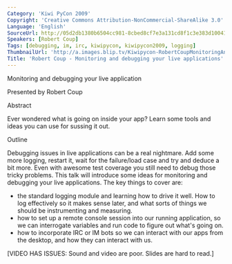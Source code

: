 ```yaml
---
Category: 'Kiwi PyCon 2009'
Copyright: 'Creative Commons Attribution-NonCommercial-ShareAlike 3.0'
Language: 'English'
SourceUrl: http://05d2db1380b6504cc981-8cbed8cf7e3a131cd8f1c3e383d10041.r93.cf2.rackcdn.com/kiwi-pycon-2009/108_robert-coup-monitoring-and-debugging-your-live-applications.flv
Speakers: [Robert Coup]
Tags: [debugging, im, irc, kiwipycon, kiwipycon2009, logging]
ThumbnailUrl: 'http://a.images.blip.tv/Kiwipycon-RobertCoupMonitoringAndDebuggingYourLiveApplications239-190.jpg'
Title: 'Robert Coup - Monitoring and debugging your live applications'
---
```

Monitoring and debugging your live application

Presented by Robert Coup

Abstract

Ever wondered what is going on inside your app? Learn some tools and ideas you
can use for sussing it out.

Outline

Debugging issues in live applications can be a real nightmare. Add some more
logging, restart it, wait for the failure/load case and try and deduce a bit
more. Even with awesome test coverage you still need to debug those tricky
problems. This talk will introduce some ideas for monitoring and debugging
your live applications. The key things to cover are:

  * the standard logging module and learning how to drive it well. How to log effectively so it makes sense later, and what sorts of things we should be instrumenting and measuring. 
  * how to set up a remote console session into our running application, so we can interrogate variables and run code to figure out what's going on. 
  * how to incorporate IRC or IM bots so we can interact with our apps from the desktop, and how they can interact with us. 

[VIDEO HAS ISSUES: Sound and video are poor. Slides are hard to read.]

